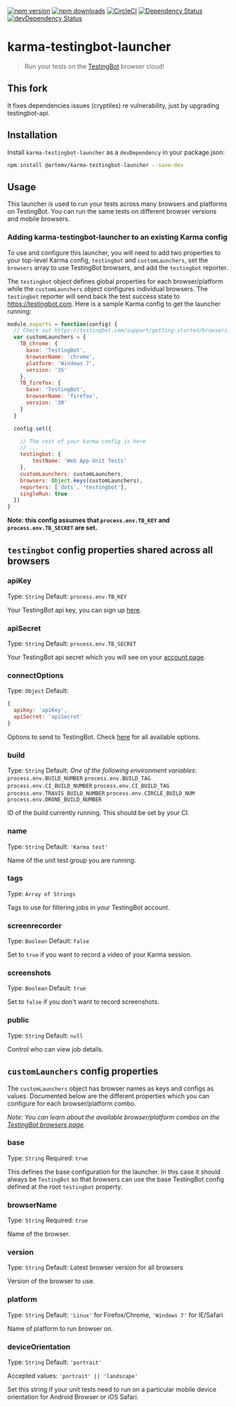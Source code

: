 [![npm version](https://img.shields.io/npm/v/karma-testingbot-launcher.svg?style=flat-square)](https://www.npmjs.com/package/karma-testingbot-launcher) [![npm downloads](https://img.shields.io/npm/dm/karma-testingbot-launcher.svg?style=flat-square)](https://www.npmjs.com/package/karma-testingbot-launcher)
[![CircleCI](https://img.shields.io/circleci/project/github/testingbot/karma-testingbot-launcher.svg)](https://circleci.com/gh/testingbot/karma-testingbot-launcher/tree/master) [![Dependency Status](https://img.shields.io/david/karma-runner/karma-testingbot-launcher.svg?style=flat-square)](https://david-dm.org/karma-runner/karma-testingbot-launcher) [![devDependency Status](https://img.shields.io/david/dev/karma-runner/karma-testingbot-launcher.svg?style=flat-square)](https://david-dm.org/karma-runner/karma-testingbot-launcher#info=devDependencies)


# karma-testingbot-launcher

> Run your tests on the [TestingBot](https://testingbot.com/) browser cloud!

## This fork
It fixes dependencies issues (cryptiles) re vulnerability, just by upgrading testingbot-api. 

## Installation

Install `karma-testingbot-launcher` as a `devDependency` in your package.json:

```bash
npm install @artemv/karma-testingbot-launcher --save-dev
```

## Usage

This launcher is used to run your tests across many browsers and platforms on TestingBot. You can run the same tests on different browser versions and mobile browsers.

### Adding karma-testingbot-launcher to an existing Karma config

To use and configure this launcher, you will need to add two properties to your top-level Karma config, `testingbot` and `customLaunchers`, set the `browsers` array to use TestingBot browsers, and add the `testingbot` reporter.

The `testingbot` object defines global properties for each browser/platform while the `customLaunchers` object configures individual browsers. The `testingbot` reporter will send back the test success state to https://testingbot.com. Here is a sample Karma config to get the launcher running:

```js
module.exports = function(config) {
  // Check out https://testingbot.com/support/getting-started/browsers.html for all browser possibilities
  var customLaunchers = {
    TB_chrome: {
      base: 'TestingBot',
      browserName: 'chrome',
      platform: 'Windows 7',
      version: '35'
    },
    TB_firefox: {
      base: 'TestingBot',
      browserName: 'firefox',
      version: '30'
    }
  }

  config.set({

    // The rest of your karma config is here
    // ...
    testingbot: {
        testName: 'Web App Unit Tests'
    },
    customLaunchers: customLaunchers,
    browsers: Object.keys(customLaunchers),
    reporters: ['dots', 'testingbot'],
    singleRun: true
  })
}
```

**Note: this config assumes that `process.env.TB_KEY` and `process.env.TB_SECRET` are set.**

## `testingbot` config properties shared across all browsers

### apiKey
Type: `String`
Default: `process.env.TB_KEY`

Your TestingBot api key, you can sign up [here](https://testingbot.com/users/sign_up).

### apiSecret
Type: `String`
Default: `process.env.TB_SECRET`

Your TestingBot api secret which you will see on your [account page](https://testingbot.com/members).

### connectOptions
Type: `Object`
Default:
```js
{
  apiKey: 'apiKey',
  apiSecret: 'apiSecret'
}
```

Options to send to TestingBot. Check [here](https://testingbot.com/support/other/test-options) for all available options.

### build
Type: `String`
Default: *One of the following environment variables*:
`process.env.BUILD_NUMBER`
`process.env.BUILD_TAG`
`process.env.CI_BUILD_NUMBER`
`process.env.CI_BUILD_TAG`
`process.env.TRAVIS_BUILD_NUMBER`
`process.env.CIRCLE_BUILD_NUM`
`process.env.DRONE_BUILD_NUMBER`

ID of the build currently running. This should be set by your CI.

### name
Type: `String`
Default: `'Karma test'`

Name of the unit test group you are running.

### tags
Type: `Array of Strings`

Tags to use for filtering jobs in your TestingBot account.

### screenrecorder
Type: `Boolean`
Default: `false`

Set to `true` if you want to record a video of your Karma session.

### screenshots
Type: `Boolean`
Default: `true`

Set to `false` if you don't want to record screenshots.

### public
Type: `String`
Default: `null`

Control who can view job details.

## `customLaunchers` config properties

The `customLaunchers` object has browser names as keys and configs as values. Documented below are the different properties which you can configure for each browser/platform combo.

*Note: You can learn about the available browser/platform combos on the [TestingBot browsers page](https://testingbot.com/support/getting-started/browsers.html).*

### base
Type: `String`
Required: `true`

This defines the base configuration for the launcher. In this case it should always be `TestingBot` so that browsers can use the base TestingBot config defined at the root `testingbot` property.

### browserName
Type: `String`
Required: `true`

Name of the browser.

### version
Type: `String`
Default: Latest browser version for all browsers

Version of the browser to use.

### platform
Type: `String`
Default: `'Linux'` for Firefox/Chrome, `'Windows 7'` for IE/Safari

Name of platform to run browser on.

### deviceOrientation
Type: `String`
Default: `'portrait'`

Accepted values: `'portrait' || 'landscape'`

Set this string if your unit tests need to run on a particular mobile device orientation for Android Browser or iOS Safari.

